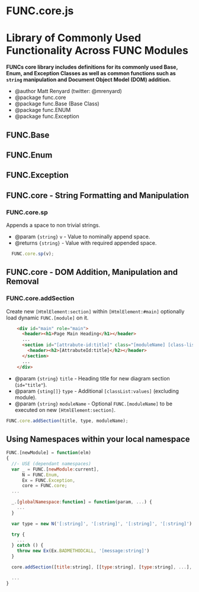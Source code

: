 FUNC.core.js
==================================================================
Library of Commonly Used Functionality Across FUNC Modules
==================================================================

**FUNCs core library includes definitions for its commonly used
Base, Enum, and Exception Classes as well as common functions such
as `string` manipulation and Document Object Model (DOM) addition.**

 * @author Matt Renyard (twitter: @mrenyard)
 * @package func.core
 * @package func.Base (Base Class)
 * @package func.ENUM
 * @package func.Exception

FUNC.Base
--------------------------------------------------

FUNC.Enum
--------------------------------------------------

FUNC.Exception
--------------------------------------------------

FUNC.core - String Formatting and Manipulation
--------------------------------------------------

### FUNC.core.sp
Appends a space to non trivial strings.
 * @param `{string}` `v` - Value to nominally append space.
 * @returns `{string}` - Value with required appended space.
```javascript
  FUNC.core.sp(v);
```

FUNC.core - DOM Addition, Manipulation and Removal
--------------------------------------------------

### FUNC.core.addSection
Create new `[HtmlElement:section]` within `[HtmlElement:#main]` optionally load dynamic `FUNC.[module]` on it.
```html
    <div id="main" role="main">
      <header><h1>Page Main Heading</h1></header>
      ...
      <section id="[attrabute-id:title]" class="[moduleName] [class-list:values]">
        <header><h2>[AttrabuteId:title]</h2></header>
      </section>
      ...
    </div>
```
 * @param `{string}` `title` - Heading title for new diagram section (`id="title"`).
 * @param `{sting[]}` `type` - Additional `[classList:values]` (excluding module).
 * @param `{string}` `moduleName` - Optional `FUNC.[moduleName]` to be executed on new `[HtmlElement:section]`.
```javascript
FUNC.core.addSection(title, type, moduleName);
```

Using Namespaces within your local namespace
--------------------------------------------------
```javascript
FUNC.[newModule] = function(elm)
{
  //- USE (dependant namespaces)
  var _ = FUNC.[newModule:current],
      N = FUNC.Enum,
      Ex = FUNC.Exception,
      core = FUNC.core;
  ...

  _.[globalNamespace:function] = function(param, ...) {
    ...
  }

  var type = new N('[:string]', '[:string]', '[:string]', '[:string]')

  try {
    ...
  } catch () {
    throw new Ex(Ex.BADMETHODCALL, '[message:string]')
  }

  core.addSection([title:string], [[type:string], [type:string], ...], [moduleName:string]);

  ...
}
```
